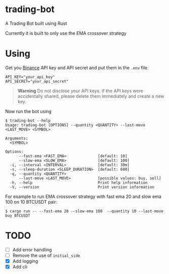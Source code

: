 # trading-bot
A Trading Bot built using Rust

Currently it is built to only use the EMA crossover strategy

# Using

Get you [Binance](https://www.binance.com/en/binance-api) API key and API secret and put them in the `.env` file.

```
API_KEY="your_api_key"
API_SECRET="your_api_secret"
```

> **Warning**
> Do not disclose your API keys. If the API keys were accidentally shared, please delete them immediately and create a new key.

Now run the bot using

```
$ trading-bot --help
Usage: trading-bot [OPTIONS] --quantity <QUANTITY> --last-move <LAST_MOVE> <SYMBOL>

Arguments:
  <SYMBOL>  

Options:
      --fast-ema <FAST_EMA>              [default: 10]
      --slow-ema <SLOW_EMA>              [default: 100]
  -i, --interval <INTERVAL>              [default: 30m]
  -s, --sleep-duration <SLEEP_DURATION>  [default: 600]
  -q, --quantity <QUANTITY>              
      --last-move <LAST_MOVE>            [possible values: buy, sell]
  -h, --help                             Print help information
  -V, --version                          Print version information
```

For example to run EMA crossover strategy with fast ema 20 and slow ema 100 on 10 BTCUSDT pair: 
```
$ cargo run -- --fast-ema 20 --slow-ema 100  --quantity 10 --last-move buy BTCUSDT
```

# TODO
- [ ] Add error handling
- [ ] Remove the use of `initial_side`
- [x] Add logging
- [x] Add cli
